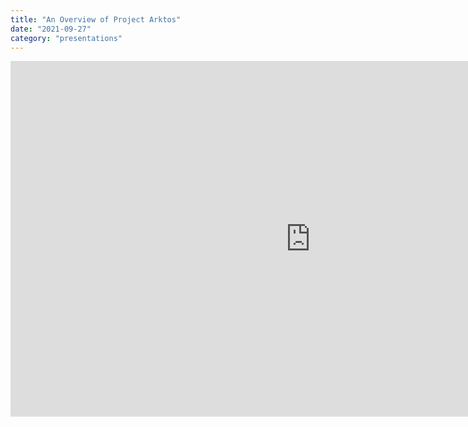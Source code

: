 ```yaml
---
title: "An Overview of Project Arktos"
date: "2021-09-27"
category: "presentations"
---
```


<iframe src="https://docs.google.com/presentation/d/1LvMOmp1Bz-ByHglOqpk1-KQeh9XWbFgr/edit?usp=sharing&ouid=113609912809880259576&rtpof=true&sd=true" frameborder="0" width="960" height="569" allowfullscreen="true" mozallowfullscreen="true" webkitallowfullscreen="true"></iframe>
